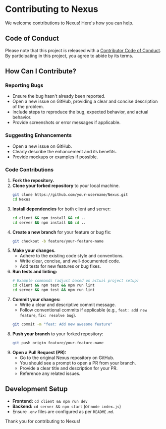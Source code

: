 # Contributing to Nexus

We welcome contributions to Nexus! Here's how you can help.

## Code of Conduct
Please note that this project is released with a [Contributor Code of Conduct](CODE_OF_CONDUCT.md). By participating in this project, you agree to abide by its terms.

## How Can I Contribute?

### Reporting Bugs
- Ensure the bug hasn't already been reported.
- Open a new issue on GitHub, providing a clear and concise description of the problem.
- Include steps to reproduce the bug, expected behavior, and actual behavior.
- Provide screenshots or error messages if applicable.

### Suggesting Enhancements
- Open a new issue on GitHub.
- Clearly describe the enhancement and its benefits.
- Provide mockups or examples if possible.

### Code Contributions
1.  **Fork the repository.**
2.  **Clone your forked repository** to your local machine.
    ```bash
    git clone https://github.com/your-username/Nexus.git
    cd Nexus
    ```
3.  **Install dependencies** for both client and server:
    ```bash
    cd client && npm install && cd ..
    cd server && npm install && cd ..
    ```
4.  **Create a new branch** for your feature or bug fix:
    ```bash
    git checkout -b feature/your-feature-name
    ```
5.  **Make your changes.**
    - Adhere to the existing code style and conventions.
    - Write clear, concise, and well-documented code.
    - Add tests for new features or bug fixes.
6.  **Run tests and linting:**
    ```bash
    # Example commands (adjust based on actual project setup)
    cd client && npm test && npm run lint
    cd server && npm test && npm run lint
    ```
7.  **Commit your changes:**
    - Write a clear and descriptive commit message.
    - Follow conventional commits if applicable (e.g., `feat: add new feature`, `fix: resolve bug`).
    ```bash
    git commit -m "feat: Add new awesome feature"
    ```
8.  **Push your branch** to your forked repository:
    ```bash
    git push origin feature/your-feature-name
    ```
9.  **Open a Pull Request (PR):**
    - Go to the original Nexus repository on GitHub.
    - You should see a prompt to open a PR from your branch.
    - Provide a clear title and description for your PR.
    - Reference any related issues.

## Development Setup
- **Frontend:** `cd client && npm run dev`
- **Backend:** `cd server && npm start` (or `node index.js`)
- Ensure `.env` files are configured as per `README.md`.

Thank you for contributing to Nexus!
